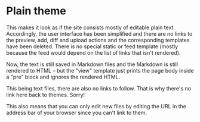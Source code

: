 Plain theme
===========

This makes it look as if the site consists mostly of editable plain
text. Accordingly, the user interface has been simplified and there
are no links to the preview, add, diff and upload actions and the
corresponding templates have been deleted. There is no special static
or feed template (mostly because the feed would depend on the list of
links that isn't rendered).

Now, the text is still saved in Markdown files and the Markdown is
still rendered to HTML – but the "view" template just prints the page
body inside a "pre" block and ignores the rendered HTML.

This being text files, there are also no links to follow. That is why
there's no link here back to themes. Sorry!

This also means that you can only edit new files by editing the URL in
the address bar of your browser since you can't link to them.
